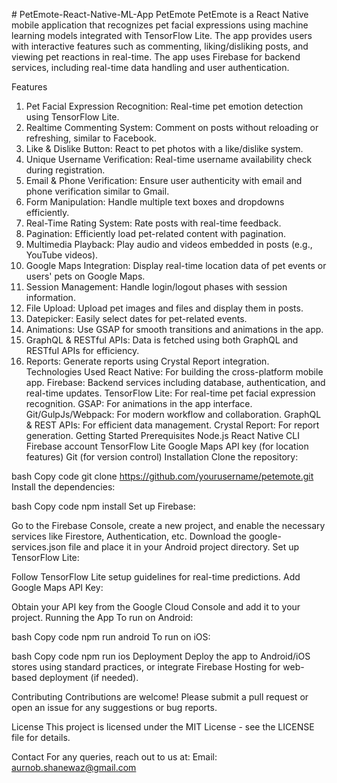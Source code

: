 #   P e t E m o t e - R e a c t - N a t i v e - M L - A p p 
PetEmote
PetEmote is a React Native mobile application that recognizes pet facial expressions using machine learning models integrated with TensorFlow Lite. The app provides users with interactive features such as commenting, liking/disliking posts, and viewing pet reactions in real-time. The app uses Firebase for backend services, including real-time data handling and user authentication.

Features
1. Pet Facial Expression Recognition: Real-time pet emotion detection using TensorFlow Lite.
2. Realtime Commenting System: Comment on posts without reloading or refreshing, similar to Facebook.
3. Like & Dislike Button: React to pet photos with a like/dislike system.
4. Unique Username Verification: Real-time username availability check during registration.
5. Email & Phone Verification: Ensure user authenticity with email and phone verification similar to Gmail.
6. Form Manipulation: Handle multiple text boxes and dropdowns efficiently.
7. Real-Time Rating System: Rate posts with real-time feedback.
8. Pagination: Efficiently load pet-related content with pagination.
9. Multimedia Playback: Play audio and videos embedded in posts (e.g., YouTube videos).
10. Google Maps Integration: Display real-time location data of pet events or users' pets on Google Maps.
11. Session Management: Handle login/logout phases with session information.
12. File Upload: Upload pet images and files and display them in posts.
13. Datepicker: Easily select dates for pet-related events.
14. Animations: Use GSAP for smooth transitions and animations in the app.
15. GraphQL & RESTful APIs: Data is fetched using both GraphQL and RESTful APIs for efficiency.
16. Reports: Generate reports using Crystal Report integration.
Technologies Used
React Native: For building the cross-platform mobile app.
Firebase: Backend services including database, authentication, and real-time updates.
TensorFlow Lite: For real-time pet facial expression recognition.
GSAP: For animations in the app interface.
Git/GulpJs/Webpack: For modern workflow and collaboration.
GraphQL & REST APIs: For efficient data management.
Crystal Report: For report generation.
Getting Started
Prerequisites
Node.js
React Native CLI
Firebase account
TensorFlow Lite
Google Maps API key (for location features)
Git (for version control)
Installation
Clone the repository:

bash
Copy code
git clone https://github.com/yourusername/petemote.git
Install the dependencies:

bash
Copy code
npm install
Set up Firebase:

Go to the Firebase Console, create a new project, and enable the necessary services like Firestore, Authentication, etc.
Download the google-services.json file and place it in your Android project directory.
Set up TensorFlow Lite:

Follow TensorFlow Lite setup guidelines for real-time predictions.
Add Google Maps API Key:

Obtain your API key from the Google Cloud Console and add it to your project.
Running the App
To run on Android:

bash
Copy code
npm run android
To run on iOS:

bash
Copy code
npm run ios
Deployment
Deploy the app to Android/iOS stores using standard practices, or integrate Firebase Hosting for web-based deployment (if needed).

Contributing
Contributions are welcome! Please submit a pull request or open an issue for any suggestions or bug reports.

License
This project is licensed under the MIT License - see the LICENSE file for details.

Contact
For any queries, reach out to us at:
Email: aurnob.shanewaz@gmail.com
 
 
